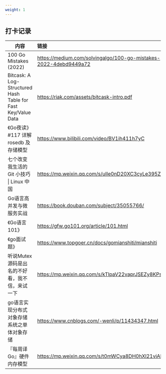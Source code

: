 ```yaml
---
weight: 1
---
```


## 打卡记录

| 内容                                                         | 链接                                                         |
| ------------------------------------------------------------ | :----------------------------------------------------------- |
| 100 Go Mistakes (2022)                                       | https://medium.com/solvingalgo/100-go-mistakes-2022-4debd9449a72 |
| Bitcask: A Log-Structured Hash Table for Fast Key/Value Data | https://riak.com/assets/bitcask-intro.pdf                    |
| 《Go夜读》#117 详解 rosedb 及存储模型                        | https://www.bilibili.com/video/BV1ih411h7yC                  |
| 七个改变我生活的 Git 小技巧 \| Linux 中国                    | https://mp.weixin.qq.com/s/ulIe0nD20XC3cyLe395ZQA            |
| Go语言高并发与微服务实战                                     | https://book.douban.com/subject/35055766/                    |
| 《Go语言101》                                                | https://gfw.go101.org/article/101.html                       |
| 《go面试题》                                                 | https://www.topgoer.cn/docs/gomianshiti/mianshiti            |
| 听说Mutex源码是出名的不好看，我不信，来试一下                | https://mp.weixin.qq.com/s/kTlpaV22vaprJSEZy8KPsw            |
| go语言实现分布式对象存储系统之单体对象存储                   | https://www.cnblogs.com/-wenli/p/11434347.html               |
| 『每周译Go』硬件内存模型                                     | https://mp.weixin.qq.com/s/t0mWCya8DH0hXl21viAIRA            |

